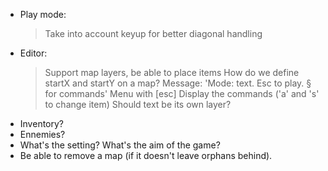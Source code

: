 - Play mode:
  > Take into account keyup for better diagonal handling
- Editor:
  > Support map layers, be able to place items
  > How do we define startX and startY on a map?
  > Message: 'Mode: text. Esc to play. § for commands'
  > Menu with [esc]
  > Display the commands ('a' and 's' to change item)
  > Should text be its own layer?
- Inventory?
- Ennemies?
- What's the setting? What's the aim of the game?
- Be able to remove a map (if it doesn't leave orphans behind).
